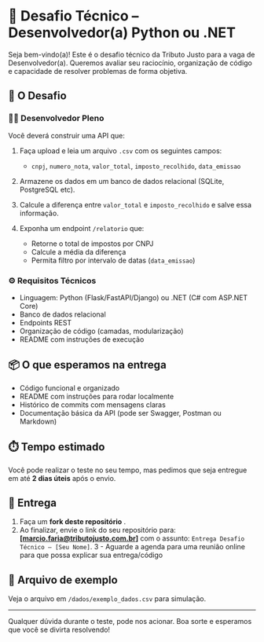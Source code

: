 # 🧪 Desafio Técnico – Desenvolvedor(a) Python ou .NET

Seja bem-vindo(a)! Este é o desafio técnico da Tributo Justo para a vaga de Desenvolvedor(a). Queremos avaliar seu raciocínio, organização de código e capacidade de resolver problemas de forma objetiva.

## 🚀 O Desafio

### 👨‍💻 Desenvolvedor Pleno

Você deverá construir uma API que:

1. Faça upload e leia um arquivo `.csv` com os seguintes campos:
   - `cnpj`, `numero_nota`, `valor_total`, `imposto_recolhido`, `data_emissao`

2. Armazene os dados em um banco de dados relacional (SQLite, PostgreSQL etc).

3. Calcule a diferença entre `valor_total` e `imposto_recolhido` e salve essa informação.

4. Exponha um endpoint `/relatorio` que:
   - Retorne o total de impostos por CNPJ
   - Calcule a média da diferença
   - Permita filtro por intervalo de datas (`data_emissao`)

### ⚙️ Requisitos Técnicos

- Linguagem: Python (Flask/FastAPI/Django) ou .NET (C# com ASP.NET Core)
- Banco de dados relacional
- Endpoints REST
- Organização de código (camadas, modularização)
- README com instruções de execução

## 📦 O que esperamos na entrega

- Código funcional e organizado
- README com instruções para rodar localmente
- Histórico de commits com mensagens claras
- Documentação básica da API (pode ser Swagger, Postman ou Markdown)

## ⏱️ Tempo estimado

Você pode realizar o teste no seu tempo, mas pedimos que seja entregue em até **2 dias úteis** após o envio.

## 📧 Entrega

1. Faça um **fork deste repositório** .
2. Ao finalizar, envie o link do seu repositório para: **[marcio.faria@tributojusto.com.br]** com o assunto: `Entrega Desafio Técnico – [Seu Nome]`.
3 - Aguarde a agenda para uma reunião online para que possa explicar sua entrega/código

## 📎 Arquivo de exemplo

Veja o arquivo em `/dados/exemplo_dados.csv` para simulação.

---

Qualquer dúvida durante o teste, pode nos acionar. Boa sorte e esperamos que você se divirta resolvendo!
